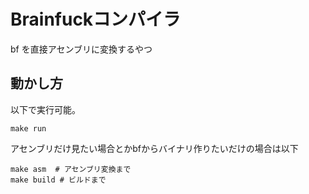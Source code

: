 # Brainfuckコンパイラ

bf を直接アセンブリに変換するやつ

## 動かし方

以下で実行可能。

```
make run 
```

アセンブリだけ見たい場合とかbfからバイナリ作りたいだけの場合は以下

```
make asm  # アセンブリ変換まで
make build # ビルドまで  
```
